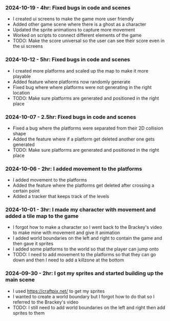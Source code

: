 ### 2024-10-19 - 4hr: Fixed bugs in code and scenes
* I created ui screens to make the game more user friendly
* Added other game scene where there is a ghost as a character
* Updated the sprite animations to capture more movement
* Worked on scripts to connect different elements of the game
* TODO: Make the score universal so the user can see their score even in the ui screens

### 2024-10-12 - 5hr: Fixed bugs in code and scenes
* I created more platforms and scaled up the map to make it more playable
* Added feature where platforms now randomly generate
* Fixed bug where where platforms were not generating in the right location
* TODO: Make sure platforms are generated and positioned in the right place

### 2024-10-07 - 2.5hr: Fixed bugs in code and scenes
* Fixed a bug where the platforms were separated from their 2D collision shape
* Added the feature where if a platform get deleted another one gets generated
* TODO: Make sure platforms are generated and positioned in the right place

### 2024-10-06 - 2hr: I added movement to the platforms
* I added movement to the platforms
* Added the feature where the platforms get deleted after crossing a certain point
* Added a tracker that keeps track of the levels

### 2024-10-01 - 3hr: I made my character with movement and added a tile map to the game
* I forgot how to make a character so I went back to the Brackey's video to make mine with movement and give it animation
* I added world boundaries on the left and right to contain the game and then gave it sprites
* I added some platforms to the world so that the player can jump onto
* TODO: I need to add movement to the platforms so that they can go down and then I need to add a killzone at the bottom

### 2024-09-30 - 2hr: I got my sprites and started building up the main scene
* I used https://craftpix.net/ to get my sprites
* I wanted to create a world boundary but I forgot how to do that so I referred to the Brackey's video
* TODO: I still need to add world boundaries on the left and right then add sprites to them